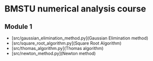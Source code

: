 # BMSTU numerical analysis course
## Module 1
- [src/gaussian_elimination_method.py](Gaussian Elimination method)
- [src/square_root_algorithm.py](Square Root Algorithm)
- [src/thomas_algorithm.py](Thomas algorithm)
- [src/newton_method.py](Newton method)

